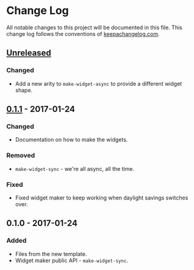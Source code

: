 # Change Log
All notable changes to this project will be documented in this file. This change log follows the conventions of [keepachangelog.com](http://keepachangelog.com/).

## [Unreleased]
### Changed
- Add a new arity to `make-widget-async` to provide a different widget shape.

## [0.1.1] - 2017-01-24
### Changed
- Documentation on how to make the widgets.

### Removed
- `make-widget-sync` - we're all async, all the time.

### Fixed
- Fixed widget maker to keep working when daylight savings switches over.

## 0.1.0 - 2017-01-24
### Added
- Files from the new template.
- Widget maker public API - `make-widget-sync`.

[Unreleased]: https://github.com/your-name/cider-tour/compare/0.1.1...HEAD
[0.1.1]: https://github.com/your-name/cider-tour/compare/0.1.0...0.1.1
